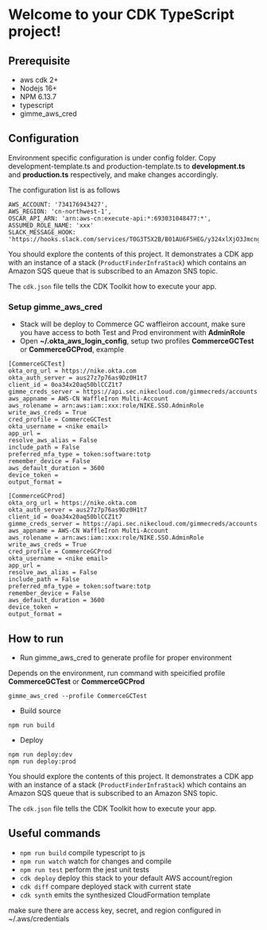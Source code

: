 # Welcome to your CDK TypeScript project!


## Prerequisite

 * aws cdk 2+
 * Nodejs 16+
 * NPM 6.13.7
 * typescript
 * gimme_aws_cred

## Configuration

Environment specific configuration is under config folder. Copy development-template.ts and production-template.ts to **development.ts** and **production.ts** respectively, and make changes accordingly.

The configuration list is as follows
```
AWS_ACCOUNT: '734176943427',
AWS_REGION: 'cn-northwest-1',
OSCAR_API_ARN: 'arn:aws-cn:execute-api:*:693031048477:*',
ASSUMED_ROLE_NAME: 'xxx'
SLACK_MESSAGE_HOOK: 'https://hooks.slack.com/services/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',
```


You should explore the contents of this project. It demonstrates a CDK app with an instance of a stack (`ProductFinderInfraStack`)
which contains an Amazon SQS queue that is subscribed to an Amazon SNS topic.

The `cdk.json` file tells the CDK Toolkit how to execute your app.

### Setup gimme_aws_cred

  * Stack will be deploy to Commerce GC waffleiron account, make sure you have access to both Test and Prod environment with **AdminRole**
  * Open **~/.okta_aws_login_config**, setup two profiles **CommerceGCTest** or **CommerceGCProd**, example
```
[CommerceGCTest]
okta_org_url = https://nike.okta.com
okta_auth_server = aus27z7p76as9Dz0H1t7
client_id = 0oa34x20aq50blCCZ1t7
gimme_creds_server = https://api.sec.nikecloud.com/gimmecreds/accounts
aws_appname = AWS-CN WaffleIron Multi-Account
aws_rolename = arn:aws:iam::xxx:role/NIKE.SSO.AdminRole
write_aws_creds = True
cred_profile = CommerceGCTest
okta_username = <nike email>
app_url =
resolve_aws_alias = False
include_path = False
preferred_mfa_type = token:software:totp
remember_device = False
aws_default_duration = 3600
device_token =
output_format =

[CommerceGCProd]
okta_org_url = https://nike.okta.com
okta_auth_server = aus27z7p76as9Dz0H1t7
client_id = 0oa34x20aq50blCCZ1t7
gimme_creds_server = https://api.sec.nikecloud.com/gimmecreds/accounts
aws_appname = AWS-CN WaffleIron Multi-Account
aws_rolename = arn:aws:iam::xxx:role/NIKE.SSO.AdminRole
write_aws_creds = True
cred_profile = CommerceGCProd
okta_username = <nike email>
app_url =
resolve_aws_alias = False
include_path = False
preferred_mfa_type = token:software:totp
remember_device = False
aws_default_duration = 3600
device_token =
output_format =
```

## How to run

 * Run gimme_aws_cred to generate profile for proper environment

Depends on the environment, run command with speicified profile **CommerceGCTest** or **CommerceGCProd**
 ```
 gimme_aws_cred --profile CommerceGCTest
 ```
 * Build source
 ```
 npm run build
 ```
 * Deploy
 ```
npm run deploy:dev
npm run deploy:prod
 ```

You should explore the contents of this project. It demonstrates a CDK app with an instance of a stack (`ProductFinderInfraStack`)
which contains an Amazon SQS queue that is subscribed to an Amazon SNS topic.

The `cdk.json` file tells the CDK Toolkit how to execute your app.

## Useful commands

 * `npm run build`   compile typescript to js
 * `npm run watch`   watch for changes and compile
 * `npm run test`    perform the jest unit tests
 * `cdk deploy`      deploy this stack to your default AWS account/region
 * `cdk diff`        compare deployed stack with current state
 * `cdk synth`       emits the synthesized CloudFormation template

 make sure there are access key, secret, and region configured in ~/.aws/credentials
